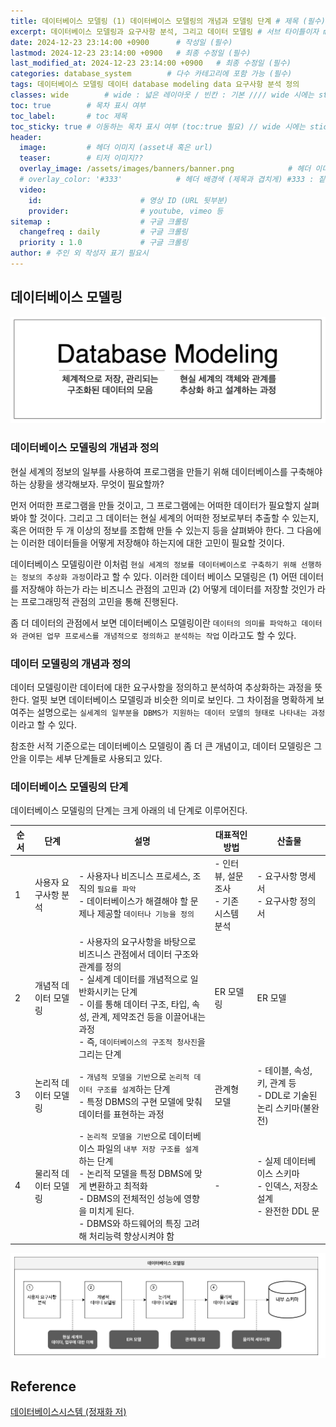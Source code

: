 ```yaml
---
title: 데이터베이스 모델링 (1) 데이터베이스 모델링의 개념과 모델링 단계 # 제목 (필수)
excerpt: 데이터베이스 모델링과 요구사항 분석, 그리고 데이터 모델링 # 서브 타이틀이자 meta description (필수)
date: 2024-12-23 23:14:00 +0900      # 작성일 (필수)
lastmod: 2024-12-23 23:14:00 +0900   # 최종 수정일 (필수)
last_modified_at: 2024-12-23 23:14:00 +0900   # 최종 수정일 (필수)
categories: database_system        # 다수 카테고리에 포함 가능 (필수)
tags: 데이터베이스 모델링 데이터 database modeling data 요구사항 분석 정의                     # 태그 복수개 가능 (필수)
classes: wide        # wide : 넓은 레이아웃 / 빈칸 : 기본 //// wide 시에는 sticky toc 불가
toc: true        # 목차 표시 여부
toc_label:       # toc 제목
toc_sticky: true # 이동하는 목차 표시 여부 (toc:true 필요) // wide 시에는 sticky toc 불가
header: 
  image:         # 헤더 이미지 (asset내 혹은 url)
  teaser:        # 티저 이미지??
  overlay_image: /assets/images/banners/banner.png            # 헤더 이미지 (제목과 겹치게)
  # overlay_color: '#333'            # 헤더 배경색 (제목과 겹치게) #333 : 짙은 회색 (필수)
  video:
    id:                      # 영상 ID (URL 뒷부분)
    provider:                # youtube, vimeo 등
sitemap :                    # 구글 크롤링
  changefreq : daily         # 구글 크롤링
  priority : 1.0             # 구글 크롤링
author: # 주인 외 작성자 표기 필요시
---
```

<!--postNo: 20241223_002-->

## 데이터베이스 모델링  

![](/assets/images/20241223_002_002.png)  

### 데이터베이스 모델링의 개념과 정의  

현실 세계의 정보의 일부를 사용하여 프로그램을 만들기 위해 데이터베이스를 구축해야 하는 상황을 생각해보자. 무엇이 필요할까?  

먼저 어떠한 프로그램을 만들 것이고, 그 프로그램에는 어떠한 데이터가 필요할지 살펴봐야 할 것이다. 그리고 그 데이터는 현실 세계의 어떠한 정보로부터 추출할 수 있는지, 혹은 어떠한 두 개 이상의 정보를 조합해 만들 수 있는지 등을 살펴봐야 한다. 그 다음에는 이러한 데이터들을 어떻게 저장해야 하는지에 대한 고민이 필요할 것이다.  

데이터베이스 모델링이란 이처럼 `현실 세계의 정보를 데이터베이스로 구축하기 위해 선행하는 정보의 추상화 과정`이라고 할 수 있다. 이러한 데이터 베이스 모델링은 (1) 어떤 데이터를 저장해야 하는가 라는 비즈니스 관점의 고민과 (2) 어떻게 데이터를 저장할 것인가 라는 프로그래밍적 관점의 고민을 통해 진행된다.  

좀 더 데이터의 관점에서 보면 데이터베이스 모델링이란 `데이터의 의미를 파악하고 데이터와 관여된 업무 프로세스를 개념적으로 정의하고 분석하는 작업` 이라고도 할 수 있다.  

### 데이터 모델링의 개념과 정의  

데이터 모델링이란 데이터에 대한 요구사항을 정의하고 분석하여 추상화하는 과정을 뜻한다. 얼핏 보면 데이터베이스 모델링과 비슷한 의미로 보인다. 그 차이점을 명확하게 보여주는 설명으로는 `실세계의 일부분을 DBMS가 지원하는 데이터 모델의 형태로 나타내는 과정` 이라고 할 수 있다.

참조한 서적 기준으로는 데이터베이스 모델링이 좀 더 큰 개념이고, 데이터 모델링은 그 안을 이루는 세부 단계들로 사용되고 있다.  

### 데이터베이스 모델링의 단계  

데이터베이스 모델링의 단계는 크게 아래의 네 단계로 이루어진다.  

|순서|단계|설명|대표적인 방법|산출물|
|---|---|---|---|---|
|1|사용자 요구사항 분석|- 사용자나 비즈니스 프로세스, 조직의 `필요를 파악`<br>- 데이터베이스가 해결해야 할 문제나 제공할 `데이터나 기능을 정의`|- 인터뷰, 설문조사<br>- 기존 시스템 분석|- 요구사항 명세서<br>- 요구사항 정의서|
|2|개념적 데이터 모델링|- 사용자의 요구사항을 바탕으로 비즈니스 관점에서 데이터 구조와 관계를 정의<br>- 실세계 데이터를 개념적으로 일반화시키는 단계<br>- 이를 통해 데이터 구조, 타입, 속성, 관계, 제약조건 등을 이끌어내는 과정<br>- 즉, `데이터베이스의 구조적 청사진`을 그리는 단계|ER 모델링|ER 모델|
|3|논리적 데이터 모델링|- `개념적 모델을 기반`으로 `논리적 데이터 구조를 설계`하는 단계<br>- 특정 DBMS의 구현 모델에 맞춰 데이터를 표현하는 과정|관계형 모델|- 테이블, 속성, 키, 관계 등<br>- DDL로 기술된 논리 스키마(불완전)|
|4|물리적 데이터 모델링|- `논리적 모델을 기반`으로 데이터베이스 파일의 `내부 저장 구조를 설계`하는 단계<br>- 논리적 모델을 특정 DBMS에 맞게 변환하고 최적화<br>- DBMS의 전체적인 성능에 영향을 미치게 된다.<br>- DBMS와 하드웨어의 특징 고려해 처리능력 향상시켜야 함|-|- 실제 데이터베이스 스키마<br>- 인덱스, 저장소 설계<br>- 완전한 DDL 문|

![](/assets/images/20241223_002_001.png)  


## Reference  

[데이터베이스시스템 (정재화 저)](https://search.shopping.naver.com/book/catalog/3247843974)  









